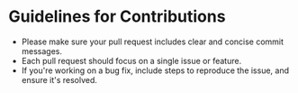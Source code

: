 # Guidelines for Contributions
- Please make sure your pull request includes clear and concise commit messages.
- Each pull request should focus on a single issue or feature.
- If you're working on a bug fix, include steps to reproduce the issue, and ensure it's resolved.
